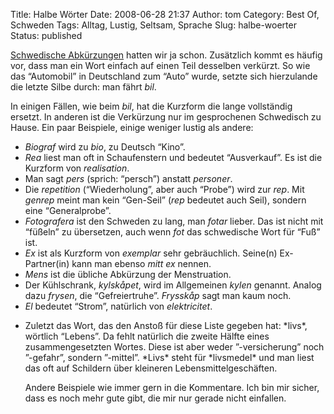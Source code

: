 Title: Halbe Wörter
Date: 2008-06-28 21:37
Author: tom
Category: Best Of, Schweden
Tags: Alltag, Lustig, Seltsam, Sprache
Slug: halbe-woerter
Status: published

[Schwedische
Abkürzungen](http://www.fiket.de/2007/11/21/schwedische-abkuerzungen/)
hatten wir ja schon. Zusätzlich kommt es häufig vor, dass man ein Wort
einfach auf einen Teil desselben verkürzt. So wie das “Automobil” in
Deutschland zum “Auto” wurde, setzte sich hierzulande die letzte Silbe
durch: man fährt *bil*.

In einigen Fällen, wie beim *bil*, hat die Kurzform die lange
vollständig ersetzt. In anderen ist die Verkürzung nur im gesprochenen
Schwedisch zu Hause. Ein paar Beispiele, einige weniger lustig als
andere:

-   *Biograf* wird zu *bio*, zu Deutsch “Kino”.
-   *Rea* liest man oft in Schaufenstern und bedeutet “Ausverkauf”. Es
    ist die Kurzform von *realisation*.
-   Man sagt *pers* (sprich: “persch”) anstatt *personer*.
-   Die *repetition* (“Wiederholung”, aber auch “Probe”) wird zur *rep*.
    Mit *genrep* meint man kein “Gen-Seil” (*rep* bedeutet auch Seil),
    sondern eine “Generalprobe”.
-   *Fotografera* ist den Schweden zu lang, man *fotar* lieber. Das ist
    nicht mit “füßeln” zu übersetzen, auch wenn *fot* das schwedische
    Wort für “Fuß” ist.
-   *Ex* ist als Kurzform von *exemplar* sehr gebräuchlich. Seine(n)
    Ex-Partner(in) kann man ebenso *mitt ex* nennen.
-   *Mens* ist die übliche Abkürzung der Menstruation.
-   Der Kühlschrank, *kylskåpet*, wird im Allgemeinen *kylen* genannt.
    Analog dazu *frysen*, die “Gefreiertruhe”. *Frysskåp* sagt man kaum
    noch.
-   *El* bedeutet “Strom”, natürlich von *elektricitet*.

<ul>
<li>
Zuletzt das Wort, das den Anstoß für diese Liste gegeben hat: *livs*,
wörtlich “Lebens”. Da fehlt natürlich die zweite Hälfte eines
zusammengesetzten Wortes. Diese ist aber weder ”-versicherung” noch
”-gefahr”, sondern ”-mittel”. *Livs* steht für *livsmedel* und man liest
das oft auf Schildern über kleineren Lebensmittelgeschäften.

</p>
Andere Beispiele wie immer gern in die Kommentare. Ich bin mir sicher,
dass es noch mehr gute gibt, die mir nur gerade nicht einfallen.

